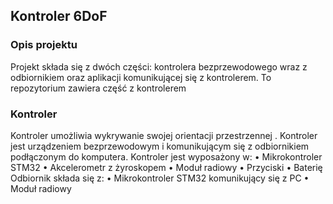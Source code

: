 ## Kontroler 6DoF
### Opis projektu
Projekt składa się z dwóch części: kontrolera bezprzewodowego wraz z odbiornikiem
oraz aplikacji komunikującej się z kontrolerem.
To repozytorium zawiera część z kontrolerem
###  Kontroler
Kontroler umożliwia wykrywanie swojej orientacji przestrzennej . 
Kontroler jest urządzeniem bezprzewodowym i komunikującym się z odbiornikiem podłączonym do komputera.
Kontroler jest wyposażony w:
• Mikrokontroler STM32
• Akcelerometr z żyroskopem
• Moduł radiowy
• Przyciski
• Baterię
Odbiornik składa się z:
• Mikrokontroler STM32 komunikujący się z PC
• Moduł radiowy  
  

